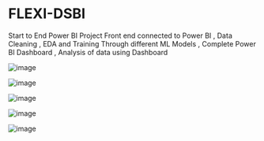 # FLEXI-DSBI

Start to End Power BI Project
Front end connected to Power BI ,
Data Cleaning ,
EDA and Training Through different ML Models ,
Complete Power BI Dashboard ,
Analysis of data using Dashboard

![image](https://github.com/user-attachments/assets/9c868442-39fd-4a63-b498-b9ac3dcc3aa6)

![image](https://github.com/user-attachments/assets/07fec2ed-0f18-4d85-9ff3-0717a6f5bdc6)

![image](https://github.com/user-attachments/assets/0a46c27a-0071-4ec2-b8af-7be2ad626d7f)

![image](https://github.com/user-attachments/assets/f61315bc-f2a7-49d4-86bf-2cdc64ffdd75)

![image](https://github.com/user-attachments/assets/154ceb17-0548-4605-8a36-109b943ae0cd)




